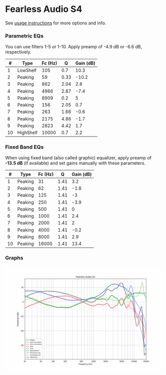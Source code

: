 # Fearless Audio S4
See [usage instructions](https://github.com/jaakkopasanen/AutoEq#usage) for more options and info.

### Parametric EQs
You can use filters 1-5 or 1-10. Apply preamp of -4.9 dB or -6.6 dB, respectively.

|   # | Type      |   Fc (Hz) |    Q |   Gain (dB) |
|-----|-----------|-----------|------|-------------|
|   1 | LowShelf  |       105 | 0.7  |        10.3 |
|   2 | Peaking   |        59 | 0.33 |       -10.2 |
|   3 | Peaking   |       862 | 2.04 |         2.8 |
|   4 | Peaking   |      4966 | 2.87 |        -7.4 |
|   5 | Peaking   |      8909 | 0.2  |         5   |
|   6 | Peaking   |       156 | 2.05 |         0.7 |
|   7 | Peaking   |       263 | 1.66 |        -0.6 |
|   8 | Peaking   |      2175 | 4.86 |        -1.7 |
|   9 | Peaking   |      2823 | 4.42 |         1.7 |
|  10 | HighShelf |     10000 | 0.7  |         2.2 |

### Fixed Band EQs
When using fixed band (also called graphic) equalizer, apply preamp of **-13.5 dB** (if available) and set gains manually with these parameters.

|   # | Type    |   Fc (Hz) |    Q |   Gain (dB) |
|-----|---------|-----------|------|-------------|
|   1 | Peaking |        31 | 1.41 |         3.2 |
|   2 | Peaking |        62 | 1.41 |        -1.8 |
|   3 | Peaking |       125 | 1.41 |        -3   |
|   4 | Peaking |       250 | 1.41 |        -3.9 |
|   5 | Peaking |       500 | 1.41 |         0   |
|   6 | Peaking |      1000 | 1.41 |         2.4 |
|   7 | Peaking |      2000 | 1.41 |         2   |
|   8 | Peaking |      4000 | 1.41 |        -0.2 |
|   9 | Peaking |      8000 | 1.41 |         2.9 |
|  10 | Peaking |     16000 | 1.41 |        13.4 |

### Graphs
![](./Fearless%20Audio%20S4.png)
